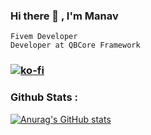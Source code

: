 ### Hi there 👋 , I'm Manav
```
Fivem Developer
Developer at QBCore Framework
```
<!--
**singh-manavv/singh-manavv** is a ✨ _special_ ✨ repository because its `README.md` (this file) appears on your GitHub profile.

Here are some ideas to get you started:

- 🔭 I’m currently working on ...
- 🌱 I’m currently learning ...
- 👯 I’m looking to collaborate on ...
- 🤔 I’m looking for help with ...
- 💬 Ask me about ...
- 📫 How to reach me: ...
- 😄 Pronouns: ...
- ⚡ Fun fact: ...
-->
### [![ko-fi](https://ko-fi.com/img/githubbutton_sm.svg)](https://ko-fi.com/P5P2DYTUD)
### 

### Github Stats :
[![Anurag's GitHub stats](https://github-readme-stats.vercel.app/api?username=singh-manavv&theme=dracula&show_icons=true&icon_color=fca311&title_color=fca311&bg_color=252422)](https://ko-fi.com/singhmanav)



